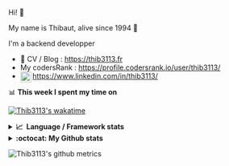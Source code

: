 Hi! 👋

My name is Thibaut, alive since 1994 🍷

I'm a backend developper

-   📝 CV / Blog : https://thib3113.fr
-   My codersRank : https://profile.codersrank.io/user/thib3113/
-   <a href="https://www.linkedin.com/in/thib3113/"><img align="left" alt="Thib3113's Linkedin" width="21px" src="https://raw.githubusercontent.com/peterthehan/peterthehan/master/assets/linkedin.svg" /></a> https://www.linkedin.com/in/thib3113/

📊 **This week I spent my time on**

[![Thib3113's wakatime](https://github-readme-stats.vercel.app/api/wakatime?username=thib3113&layout=default&theme=dracula&langs_count=6&hide_title=true&hide_border=true)](https://wakatime.com/@thib3113)

<details>
  <summary><b>📈&nbsp;&nbsp;Language&nbsp;/&nbsp;Framework stats</b></summary>
  <br/>  
  <a href='https://profile.codersrank.io/user/thib3113/'>
  <img src='http://cr-skills-chart-widget.azurewebsites.net/api/api?username=thib3113&padding=30&skills=php,batchfile,javascript,less,mysql,reactjs,scss,shell,typescript,vue'>
  </a>
</details>

<details>
  <summary><b>:octocat: My Github stats</b></summary>
  <br/>  
  
  <img src="https://github-readme-stats.vercel.app/api?username=thib3113&theme=dracula&show_icons=true&" alt="Thib3113's GitHub stats" />

<!--START_SECTION:activity-->

1. 🗣 Commented on [#775](https://github.com/fkhadra/react-toastify/issues/775) in [fkhadra/react-toastify](https://github.com/fkhadra/react-toastify)
2. 🎉 Merged PR [#396](https://github.com/thib3113/unifi-client/pull/396) in [thib3113/unifi-client](https://github.com/thib3113/unifi-client)
3. 🎉 Merged PR [#80](https://github.com/thib3113/vban/pull/80) in [thib3113/vban](https://github.com/thib3113/vban)
4. 🗣 Commented on [#775](https://github.com/fkhadra/react-toastify/issues/775) in [fkhadra/react-toastify](https://github.com/fkhadra/react-toastify)
5. ❗️ Opened issue [#775](https://github.com/fkhadra/react-toastify/issues/775) in [fkhadra/react-toastify](https://github.com/fkhadra/react-toastify)
 <!--END_SECTION:activity-->

</details>

![Thib3113's github metrics](https://gist.githubusercontent.com/thib3113/83a96e16f8bca103f1b0e376186c66ec/raw/github-metrics.svg)
